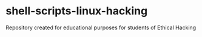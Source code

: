 # shell-scripts-linux-hacking
Repository created for educational purposes for students of Ethical Hacking
